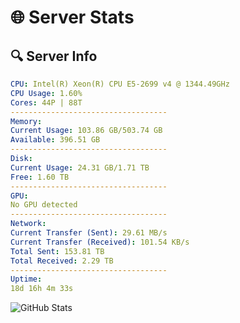 # 🌐 Server Stats
## 🔍 Server Info
```yaml
CPU: Intel(R) Xeon(R) CPU E5-2699 v4 @ 1344.49GHz
CPU Usage: 1.60%
Cores: 44P | 88T
-----------------------------------
Memory:
Current Usage: 103.86 GB/503.74 GB
Available: 396.51 GB
-----------------------------------
Disk:
Current Usage: 24.31 GB/1.71 TB
Free: 1.60 TB
-----------------------------------
GPU:
No GPU detected
-----------------------------------
Network:
Current Transfer (Sent): 29.61 MB/s
Current Transfer (Received): 101.54 KB/s
Total Sent: 153.81 TB
Total Received: 2.29 TB
-----------------------------------
Uptime:
18d 16h 4m 33s
```
![GitHub Stats](https://img.shields.io/badge/Updated-2025-02-26_14:47:51-blue)